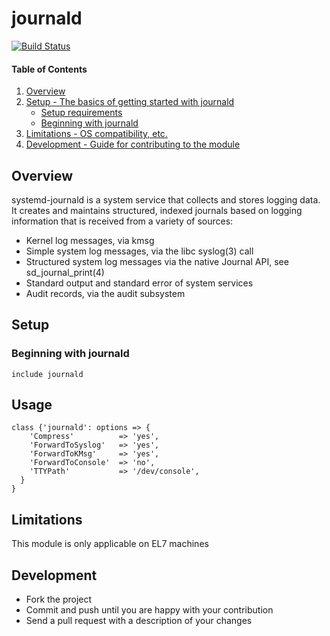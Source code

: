 # journald
[![Build Status](https://travis-ci.org/cristifalcas/puppet-journald.png?branch=master)](https://travis-ci.org/cristifalcas/puppet-journald)

#### Table of Contents

1. [Overview](#overview)
2. [Setup - The basics of getting started with journald](#setup)
    * [Setup requirements](#setup-requirements)
    * [Beginning with journald](#beginning-with-journald)
3. [Limitations - OS compatibility, etc.](#limitations)
4. [Development - Guide for contributing to the module](#development)

## Overview

systemd-journald is a system service that collects and stores logging data.
It creates and maintains structured, indexed journals based on logging information
that is received from a variety of sources:

* Kernel log messages, via kmsg
* Simple system log messages, via the libc syslog(3) call
* Structured system log messages via the native Journal API, see sd_journal_print(4)
* Standard output and standard error of system services
* Audit records, via the audit subsystem

## Setup

### Beginning with journald

    include journald

## Usage

    class {'journald': options => {
	    'Compress'          => 'yes',
	    'ForwardToSyslog'   => 'yes',
	    'ForwardToKMsg'     => 'yes',
	    'ForwardToConsole'  => 'no',
	    'TTYPath'           => '/dev/console',
	  }
    }

## Limitations

This module is only applicable on EL7 machines

## Development

* Fork the project
* Commit and push until you are happy with your contribution
* Send a pull request with a description of your changes
